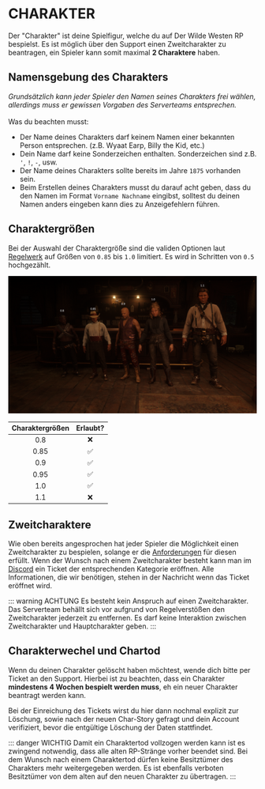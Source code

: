 # CHARAKTER

Der "Charakter" ist deine Spielfigur, welche du auf Der Wilde Westen RP bespielst. Es ist möglich über den Support einen Zweitcharakter zu beantragen, ein Spieler kann somit maximal **2 Charaktere** haben.

## Namensgebung des Charakters

_Grundsätzlich kann jeder Spieler den Namen seines Charakters frei wählen, allerdings muss er gewissen Vorgaben des Serverteams entsprechen._<br><br>Was du beachten musst:

- Der Name deines Charakters darf keinem Namen einer bekannten Person entsprechen. (z.B. Wyaat Earp, Billy the Kid, etc.)
- Dein Name darf keine Sonderzeichen enthalten. Sonderzeichen sind z.B. `'`, `!`, `-`, usw. <Badge type="tip" text="Ä, Ö und Ü sind davon ausgenommen."/>
- Der Name deines Charakters sollte bereits im Jahre `1875` vorhanden sein.
- Beim Erstellen deines Charakters musst du darauf acht geben, dass du den Namen im Format `Vorname Nachname` eingibst, solltest du deinen Namen anders eingeben kann dies zu Anzeigefehlern führen.

## Charaktergrößen

Bei der Auswahl der Charaktergröße sind die validen Optionen laut [Regelwerk](https://sites.google.com/view/dww-regelwerk#h.h0sflfkvp37w) auf Größen von `0.85` bis `1.0` limitiert. Es wird in Schritten von `0.5` hochgezählt.

![Übersicht der Charaktergrößen](../../assets/character-height.png)

| Charaktergrößen |      Erlaubt?      |
| :-------------: | :----------------: |
|       0.8       |        :x:         |
|      0.85       | :white_check_mark: |
|       0.9       | :white_check_mark: |
|      0.95       | :white_check_mark: |
|       1.0       | :white_check_mark: |
|       1.1       |        :x:         |

## Zweitcharaktere

Wie oben bereits angesprochen hat jeder Spieler die Möglichkeit einen Zweitcharakter zu bespielen, solange er die [Anforderungen](https://sites.google.com/view/dww-regelwerk#h.h0sflfkvp37w) für diesen erfüllt. Wenn der Wunsch nach einem Zweitcharakter besteht kann man im [Discord](https://discord.gg/dww-rp) ein Ticket der entsprechenden Kategorie eröffnen. Alle Informationen, die wir benötigen, stehen in der Nachricht wenn das Ticket eröffnet wird.

::: warning ACHTUNG
Es besteht kein Anspruch auf einen Zweitcharakter. Das Serverteam behällt sich vor aufgrund von Regelverstößen den Zweitcharakter jederzeit zu entfernen. Es darf keine Interaktion zwischen Zweitcharakter und Hauptcharakter geben.
:::

## Charakterwechel und Chartod

<Badge type="danger" text="Ein Charaktertod ist entgültig und kann nicht vom Support rückgängig gemacht werden."/>

Wenn du deinen Charakter gelöscht haben möchtest, wende dich bitte per Ticket an den Support. Hierbei ist zu beachten, dass ein Charakter **mindestens 4 Wochen bespielt werden muss**, eh ein neuer Charakter beantragt werden kann.

Bei der Einreichung des Tickets wirst du hier dann nochmal explizit zur Löschung, sowie nach der neuen Char-Story gefragt und dein Account verifiziert, bevor die entgültige Löschung der Daten stattfindet.

::: danger WICHTIG
Damit ein Charaktertod vollzogen werden kann ist es zwingend notwendig, dass alle alten RP-Stränge vorher beendet sind. Bei dem Wunsch nach einem Charaktertod dürfen keine Besitztümer des Charakters mehr weitergegeben werden. Es ist ebenfalls verboten Besitztümer von dem alten auf den neuen Charakter zu übertragen.
:::
